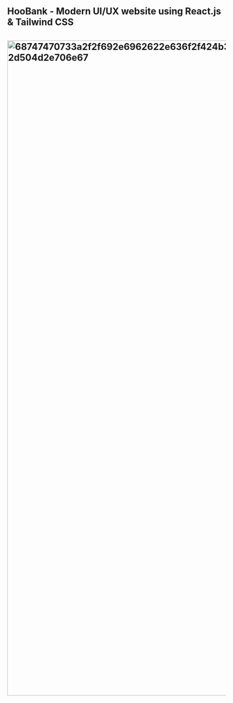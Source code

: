 <h2 text-align:center>HooBank - Modern UI/UX website using React.js & Tailwind CSS
<h2/>
<img width="1512" alt="68747470733a2f2f692e6962622e636f2f424b31486e30782f53637265656e73686f742d323032322d30382d30382d61742d342d30352d34382d504d2e706e67" src="https://user-images.githubusercontent.com/123537184/234239172-ebc48a4a-b48c-4620-bbac-71318a2cf6d9.png">
